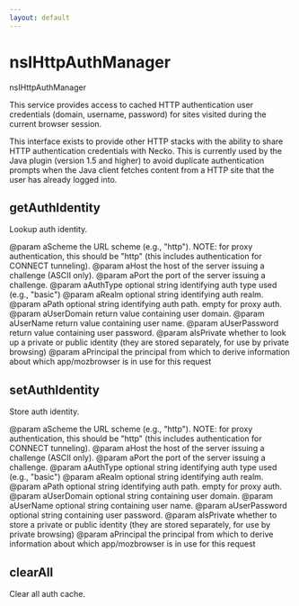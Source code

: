 ```yaml
---
layout: default
---
```


# nsIHttpAuthManager #

nsIHttpAuthManager

This service provides access to cached HTTP authentication
user credentials (domain, username, password) for sites
visited during the current browser session.

This interface exists to provide other HTTP stacks with the
ability to share HTTP authentication credentials with Necko.
This is currently used by the Java plugin (version 1.5 and
higher) to avoid duplicate authentication prompts when the
Java client fetches content from a HTTP site that the user
has already logged into.


## getAuthIdentity ##

Lookup auth identity.

@param aScheme
       the URL scheme (e.g., "http").  NOTE: for proxy authentication,
       this should be "http" (this includes authentication for CONNECT
       tunneling).
@param aHost
       the host of the server issuing a challenge (ASCII only).
@param aPort
       the port of the server issuing a challenge.
@param aAuthType
       optional string identifying auth type used (e.g., "basic")
@param aRealm
       optional string identifying auth realm.
@param aPath
       optional string identifying auth path. empty for proxy auth.
@param aUserDomain
       return value containing user domain.
@param aUserName
       return value containing user name.
@param aUserPassword
       return value containing user password.
@param aIsPrivate
       whether to look up a private or public identity (they are
       stored separately, for use by private browsing)
@param aPrincipal
       the principal from which to derive information about which
       app/mozbrowser is in use for this request


## setAuthIdentity ##

Store auth identity.

@param aScheme
       the URL scheme (e.g., "http").  NOTE: for proxy authentication,
       this should be "http" (this includes authentication for CONNECT
       tunneling).
@param aHost
       the host of the server issuing a challenge (ASCII only).
@param aPort
       the port of the server issuing a challenge.
@param aAuthType
       optional string identifying auth type used (e.g., "basic")
@param aRealm
       optional string identifying auth realm.
@param aPath
       optional string identifying auth path. empty for proxy auth.
@param aUserDomain
       optional string containing user domain.
@param aUserName
       optional string containing user name.
@param aUserPassword
       optional string containing user password.
@param aIsPrivate
       whether to store a private or public identity (they are
       stored separately, for use by private browsing)
@param aPrincipal
       the principal from which to derive information about which
       app/mozbrowser is in use for this request


## clearAll ##

Clear all auth cache.


